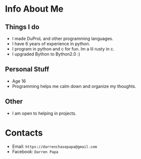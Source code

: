 # Info About Me

## Things I do
- I made DuProL and other programming languages.
- I have 6 years of experience in python.
- I program in python and c for fun. Im a lil rusty in c.
- I upgraded Bython to Bython2.0 :)

## Personal Stuff
- Age 16
- Programming helps me calm down and organize my thoughts.

## Other
- I am open to helping in projects.

# Contacts
- Email: `https://darrenchasepapa@gmail.com`
- Facebook: `Darren Papa`

